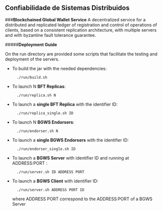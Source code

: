 ## Confiabilidade de Sistemas Distribuidos

###**Blockchained Global Wallet Service**
A decentralized service for a distributed and replicated ledger of registration and control of operations of clients, based on a consistent replication architecture, with multiple servers and with byzantine fault tolerance guarantee.

#####**Deployment Guide**

On the run directory are provided some scripts that facilitate the testing and deployment of the servers.

* To build the jar with the needed dependencies:

		./run/build.sh

* To launch N **BFT Replicas**:

		./run/replica.sh N

* To launch a **single BFT Replica** with the identifier ID:

		./run/replica_single.sh ID

* To launch N **BGWS Endorsers**:

		./run/endorser.sh N

* To launch a **single BGWS Endorsers** with the identifier ID:

		./run/endorser_single.sh ID

* To launch a **BGWS Server** with identifier ID and running at ADDRESS:PORT :

		./run/server.sh ID ADDRESS PORT

* To launch a **BGWS Client** with identifier ID:

		./run/server.sh ADDRESS PORT ID
	where ADDRESS PORT correspond to the ADDRESS:PORT of a BGWS Server